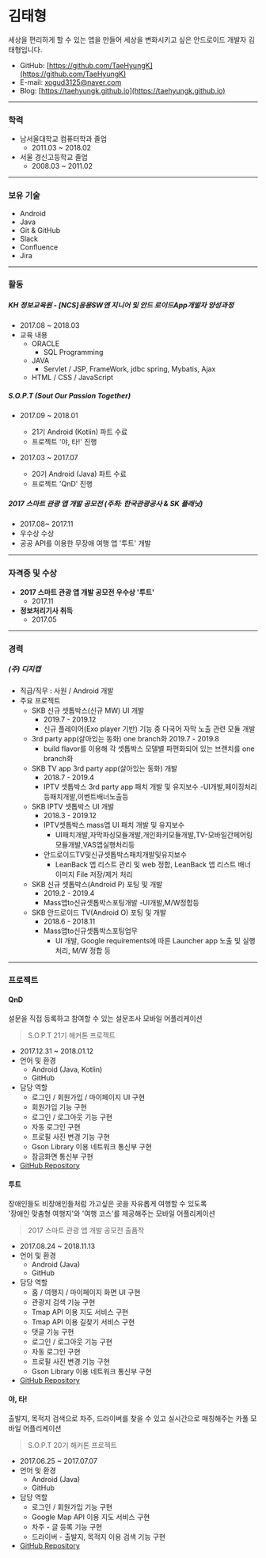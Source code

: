 # 김태형

세상을 편리하게 할 수 있는 앱을 만들어 세상을 변화시키고 싶은 안드로이드 개발자 김태형입니다.

- GitHub: [https://github.com/TaeHyungK](https://github.com/TaeHyungK)
- E-mail: xogud3125@naver.com
- Blog: [https://taehyungk.github.io](https://taehyungk.github.io)



---

### 학력

- 남서울대학교 컴퓨터학과 졸업
  - 2011.03 ~ 2018.02
- 서울 경신고등학교 졸업
  - 2008.03 ~ 2011.02



---

### 보유 기술

- Android
- Java
- Git & GitHub
- Slack
- Confluence
- Jira



---

### 활동

##### KH 정보교육원 - [NCS]응용SW엔 지니어 및 안드 로이드App개발자 양성과정

- 2017.08 ~ 2018.03
- 교육 내용
  - ORACLE
    - SQL Programming
  - JAVA
    - Servlet / JSP, FrameWork, jdbc spring, Mybatis, Ajax
  - HTML / CSS / JavaScript

##### S.O.P.T (Sout Our Passion Together)

- 2017.09 ~ 2018.01
  - 21기 Android (Kotlin) 파트 수료
  - 프로젝트 '야, 타!' 진행

- 2017.03 ~ 2017.07
  - 20기 Android (Java) 파트 수료
  - 프로젝트 'QnD' 진행

##### 2017 스마트 관광 앱 개발 공모전 (주최: 한국관광공사 & SK 플래닛)

- 2017.08~ 2017.11
- 우수상 수상
- 공공 API를 이용한 무장애 여행 앱 '투트' 개발



---

### 자격증 및 수상

- **2017 스마트 관광 앱 개발 공모전 우수상 '투트'**
  - 2017.11
- **정보처리기사 취득**
  - 2017.05



---

### 경력

##### (주) 디지캡

- 직급/직무 : 사원 / Android 개발
- 주요 프로젝트
  - SKB 신규 셋톱박스(신규 MW) UI 개발
    -  2019.7 - 2019.12
    - 신규 플레이어(Exo player 기반) 기능 중 다국어 자막 노출 관련 모듈 개발
  - 3rd party app(살아있는 동화) one branch화 2019.7 - 2019.8
    - build flavor를 이용해 각 셋톱박스 모델별 파편화되어 있는 브랜치를 one branch화
  - SKB TV app 3rd party app(살아있는 동화) 개발
    - 2018.7 - 2019.4
    - IPTV 셋톱박스 3rd party app 패치 개발 및 유지보수 -UI개발,페이징처리등패치개발,이벤트배너노출등
  - SKB IPTV 셋톱박스 UI 개발
    - 2018.3 - 2019.12
    - IPTV셋톱박스 mass앱 UI 패치 개발 및 유지보수
      - UI패치개발,자막파싱모듈개발,개인화키모듈개발,TV-모바일간페어링모듈개발,VAS앱실행처리등
    - 안드로이드TV및신규셋톱박스패치개발및유지보수
      - LeanBack 앱 리스트 관리 및 web 정합, LeanBack 앱 리스트 배너 이미지 File 저장/제거 처리
  - SKB 신규 셋톱박스(Android P) 포팅 및 개발
    - 2019.2 - 2019.4
    - Mass앱to신규셋톱박스포팅개발 -UI개발,M/W정합등
  - SKB 안드로이드 TV(Android O) 포팅 및 개발
    - 2018.6 - 2018.11
    - Mass앱to신규셋톱박스포팅업무
      - UI 개발, Google requirements에 따른 Launcher app 노출 및 실행 처리, M/W 정합 등



---

### 프로젝트

#### QnD

설문을 직접 등록하고 참여할 수 있는 설문조사 모바일 어플리케이션

> S.O.P.T 21기 해커톤 프로젝트

- 2017.12.31 ~ 2018.01.12
- 언어 및 환경
  - Android (Java, Kotlin)
  - GitHub
- 담당 역할
  - 로그인 / 회원가입 / 마이페이지 UI 구현
  - 회원가입 기능 구현
  - 로그인 / 로그아웃 기능 구현
  - 자동 로그인 구현
  - 프로필 사진 변경 기능 구현
  - Gson Library 이용 네트워크 통신부 구현
  - 잠금화면 통신부 구현
- [GitHub Repository](https://github.com/TaeHyungK/QnD)

#### 투트

장애인들도 비장애인들처럼 가고싶은 곳을 자유롭게 여행할 수 있도록<br>'장애인 맞춤형 여행지'와 '여행 코스'를 제공해주는 모바일 어플리케이션

> 2017 스마트 관광 앱 개발 공모전 출품작

- 2017.08.24 ~ 2018.11.13
- 언어 및 환경
  - Android (Java)
  - GitHub
- 담당 역할
  - 홈 / 여행지 / 마이페이지 화면 UI 구현
  - 관광지 검색 기능 구현
  - Tmap API 이용 지도 서비스 구현
  - Tmap API 이용 길찾기 서비스 구현
  - 댓글 기능 구현
  - 로그인 / 로그아웃 기능 구현
  - 자동 로그인 구현
  - 프로필 사진 변경 기능 구현
  - Gson Library 이용 네트워크 통신부 구현
- [GitHub Repository](https://github.com/famer9716/nuribom)

#### 야, 타!

출발지, 목적지 검색으로 차주, 드라이버를 찾을 수 있고 실시간으로 매칭해주는 카풀 모바일 어플리케이션

> S.O.P.T 20기 해커톤 프로젝트

- 2017.06.25 ~ 2017.07.07
- 언어 및 환경
  - Android (Java)
  - GitHub
- 담당 역할
  - 로그인 / 회원가입 기능 구현
  - Google Map API 이용 지도 서비스 구현
  - 차주 - 글 등록 기능 구현
  - 드라이버 - 출발지, 목적지 이용 검색 기능 구현
- [GitHub Repository](https://github.com/Ya-Ta/Ya-Ta-Android)